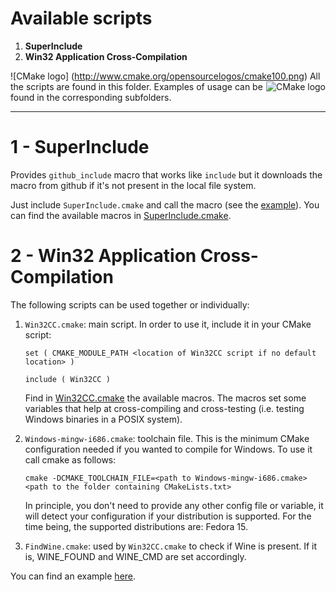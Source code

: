 Available scripts
=================

1.  **SuperInclude**
2.  **Win32 Application Cross-Compilation**

![CMake logo] (http://www.cmake.org/opensourcelogos/cmake100.png)
<a href="http://cmake.org"><img alt="CMake logo" src="http://www.cmake.org/opensourcelogos/cmake100.png" align="right"/></a>
All the scripts are found in this folder. Examples of usage can be found
in the corresponding subfolders.

* * *

1 - SuperInclude
================

Provides ``github_include`` macro that works like ``include`` but it downloads
the macro from github if it's not present in the local file system.

Just include ``SuperInclude.cmake`` and call the macro (see the
 [example](https://github.com/daniperez/CMakeLists.txt/blob/master/super_include_example/CMakeLists.txt)).
You can find the available macros in [SuperInclude.cmake](https://github.com/daniperez/CMakeLists.txt/blob/master/SuperInclude.cmake).

2 - Win32 Application Cross-Compilation
=======================================

The following scripts can be used together or individually:

1.  ``Win32CC.cmake``: main script. In order to use it, include it
    in your CMake script:

        set ( CMAKE_MODULE_PATH <location of Win32CC script if no default location> )

        include ( Win32CC )

    Find in [Win32CC.cmake](https://github.com/daniperez/CMakeLists.txt/blob/master/Win32CC.cmake)
    the available macros. The macros set some variables that help at cross-compiling and
    cross-testing (i.e. testing Windows binaries in a POSIX system).

2.  ``Windows-mingw-i686.cmake``: toolchain file. This is the minimum CMake configuration needed 
    if you wanted to compile for Windows. To use it call cmake as follows:

        cmake -DCMAKE_TOOLCHAIN_FILE=<path to Windows-mingw-i686.cmake> <path to the folder containing CMakeLists.txt>

    In principle, you don't need to provide any other config file or
    variable, it will detect your configuration if your distribution is
    supported. For the time being, the supported distributions are: Fedora 15.

3.  ``FindWine.cmake``: used by ``Win32CC.cmake`` to check if
    Wine is present. If it is, WINE_FOUND and WINE_CMD are set accordingly.

You can find an example [here](https://github.com/daniperez/CMakeLists.txt/blob/master/win32cc_example/CMakeLists.txt).

